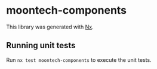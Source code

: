 # moontech-components

This library was generated with [Nx](https://nx.dev).

## Running unit tests

Run `nx test moontech-components` to execute the unit tests.
